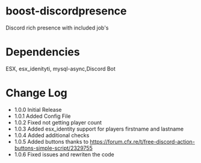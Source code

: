 # boost-discordpresence
Discord rich presence with included job's

# Dependencies

ESX, esx_idenityti, mysql-async,Discord Bot

# Change Log

* 1.0.0 Initial Release
* 1.0.1 Added Config File
* 1.0.2 Fixed not getting player count
* 1.0.3 Added esx_identity support for players firstname and lastname
* 1.0.4 Added additional checks
* 1.0.5 Added buttons thanks to https://forum.cfx.re/t/free-discord-action-buttons-simple-script/2329755
* 1.0.6 Fixed issues and rewriten the code
